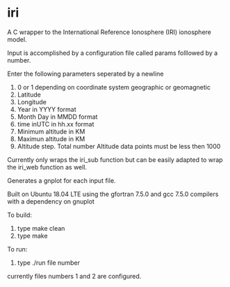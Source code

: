 # iri
A C wrapper to the International Reference Ionosphere (IRI) ionosphere model.

Input is accomplished by a  configuration file called params folllowed by a number.

Enter  the following parameters seperated by a newline
1. 0 or 1 depending on coordinate system geographic or geomagnetic
2. Latitude
3. Longitude
4. Year in YYYY format
5. Month Day in MMDD format
6. time inUTC in hh.xx format
7. Minimum altitude in KM
8. Maximun altitude in KM
9. Altitude step. Total number Altitude data points  must be less then 1000

Currently only wraps the iri_sub function but can be easily adapted to  wrap the iri_web function as well.

Generates a gnplot for each input file.

Built on Ubuntu 18.04 LTE using the gfortran 7.5.0  and gcc 7.5.0 compilers with a dependency on gnuplot

To build:
1. type make clean
2. type make

To run:
1. type ./run file number

currently files numbers 1 and 2 are configured.